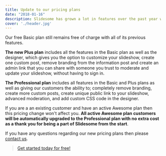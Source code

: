 ```yaml
---
title: Update to our pricing plans
date: "2018-01-16"
description: Slidesome has grown a lot in features over the past year which were all provisionally added to the Awesome plan. Instead of having just one paid plan and increasing the price of that, we decided to discontinue the Awesome plan and create two new pricing plans that are more focused for our customer needs.
cover: './header.jpg'
---
```


Our free Basic plan still remains free of charge with all of its previous features.

**The new Plus plan** includes all the features in the Basic plan as well as the designer, which gives you the option to customize your slideshow, create one custom post, remove branding from the information post and create an admin link that you can share with someone you trust to moderate and update your slideshow, without having to sign in.

**The Professional plan** includes all features in the Basic and Plus plans as well as giving our customers the ability to; completely remove branding, create more custom posts, create unique public link to your slideshow, advanced moderation, and add custom CSS code in the designer.

If you are a an existing customer and have an active Awesome plan then this pricing change won't affect you. **All active Awesome plan customers will be automatically upgraded to the Professional plan with no extra cost as a thank you for being a part of Slidesome from the start**.

If you have any questions regarding our new pricing plans then please [contact us](https://slidesome.com/contact/).

> [Get started today for free!](https://slidesome.com)
